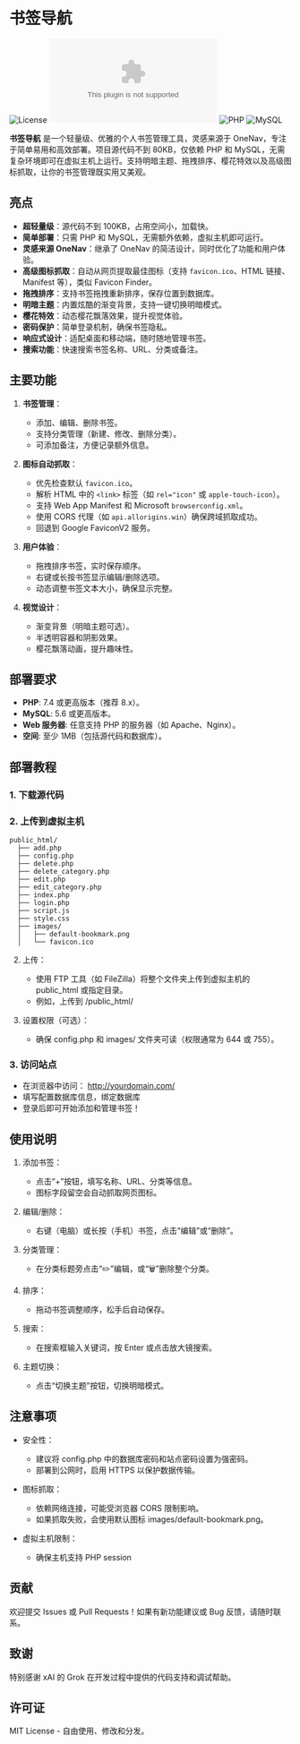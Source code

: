 # 书签导航

![License](https://img.shields.io/github/license/username/bookmark-navigator) ![Size](https://img.shields.io/github/size/username/bookmark-navigator/dist/bookmark-navigator.zip) ![PHP](https://img.shields.io/badge/PHP-7.4+-blue) ![MySQL](https://img.shields.io/badge/MySQL-5.6+-orange)

**书签导航** 是一个轻量级、优雅的个人书签管理工具，灵感来源于 OneNav，专注于简单易用和高效部署。项目源代码不到 80KB，仅依赖 PHP 和 MySQL，无需复杂环境即可在虚拟主机上运行。支持明暗主题、拖拽排序、樱花特效以及高级图标抓取，让你的书签管理既实用又美观。

## 亮点

- **超轻量级**：源代码不到 100KB，占用空间小，加载快。
- **简单部署**：只需 PHP 和 MySQL，无需额外依赖，虚拟主机即可运行。
- **灵感来源 OneNav**：继承了 OneNav 的简洁设计，同时优化了功能和用户体验。
- **高级图标抓取**：自动从网页提取最佳图标（支持 `favicon.ico`、HTML 链接、Manifest 等），类似 Favicon Finder。
- **拖拽排序**：支持书签拖拽重新排序，保存位置到数据库。
- **明暗主题**：内置炫酷的渐变背景，支持一键切换明暗模式。
- **樱花特效**：动态樱花飘落效果，提升视觉体验。
- **密码保护**：简单登录机制，确保书签隐私。
- **响应式设计**：适配桌面和移动端，随时随地管理书签。
- **搜索功能**：快速搜索书签名称、URL、分类或备注。

## 主要功能

1. **书签管理**：
   - 添加、编辑、删除书签。
   - 支持分类管理（新建、修改、删除分类）。
   - 可添加备注，方便记录额外信息。

2. **图标自动抓取**：
   - 优先检查默认 `favicon.ico`。
   - 解析 HTML 中的 `<link>` 标签（如 `rel="icon"` 或 `apple-touch-icon`）。
   - 支持 Web App Manifest 和 Microsoft `browserconfig.xml`。
   - 使用 CORS 代理（如 `api.allorigins.win`）确保跨域抓取成功。
   - 回退到 Google FaviconV2 服务。

3. **用户体验**：
   - 拖拽排序书签，实时保存顺序。
   - 右键或长按书签显示编辑/删除选项。
   - 动态调整书签文本大小，确保显示完整。

4. **视觉设计**：
   - 渐变背景（明暗主题可选）。
   - 半透明容器和阴影效果。
   - 樱花飘落动画，提升趣味性。

## 部署要求

- **PHP**: 7.4 或更高版本（推荐 8.x）。
- **MySQL**: 5.6 或更高版本。
- **Web 服务器**: 任意支持 PHP 的服务器（如 Apache、Nginx）。
- **空间**: 至少 1MB（包括源代码和数据库）。

## 部署教程

### 1. 下载源代码

### 2. 上传到虚拟主机
```
public_html/
  ├── add.php
  ├── config.php
  ├── delete.php
  ├── delete_category.php
  ├── edit.php
  ├── edit_category.php
  ├── index.php
  ├── login.php
  ├── script.js
  ├── style.css
  ├── images/
  │   ├── default-bookmark.png
  │   └── favicon.ico
```
2. 上传：
   - 使用 FTP 工具（如 FileZilla）将整个文件夹上传到虚拟主机的 public_html 或指定目录。
   - 例如，上传到 /public_html/

3. 设置权限（可选）：
   - 确保 config.php 和 images/ 文件夹可读（权限通常为 644 或 755）。

### 3. 访问站点
- 在浏览器中访问：
  http://yourdomain.com/
- 填写配置数据库信息，绑定数据库
- 登录后即可开始添加和管理书签！

## 使用说明

1. 添加书签：
   - 点击“+”按钮，填写名称、URL、分类等信息。
   - 图标字段留空会自动抓取网页图标。

2. 编辑/删除：
   - 右键（电脑）或长按（手机）书签，点击“编辑”或“删除”。

3. 分类管理：
   - 在分类标题旁点击“✏️”编辑，或“🗑️”删除整个分类。

4. 排序：
   - 拖动书签调整顺序，松手后自动保存。

5. 搜索：
   - 在搜索框输入关键词，按 Enter 或点击放大镜搜索。

6. 主题切换：
   - 点击“切换主题”按钮，切换明暗模式。

## 注意事项

- 安全性：
  - 建议将 config.php 中的数据库密码和站点密码设置为强密码。
  - 部署到公网时，启用 HTTPS 以保护数据传输。

- 图标抓取：
  - 依赖网络连接，可能受浏览器 CORS 限制影响。
  - 如果抓取失败，会使用默认图标 images/default-bookmark.png。

- 虚拟主机限制：
  - 确保主机支持 PHP session
## 贡献

欢迎提交 Issues 或 Pull Requests！如果有新功能建议或 Bug 反馈，请随时联系。

## 致谢

特别感谢 xAI 的 Grok 在开发过程中提供的代码支持和调试帮助。

## 许可证

MIT License - 自由使用、修改和分发。
